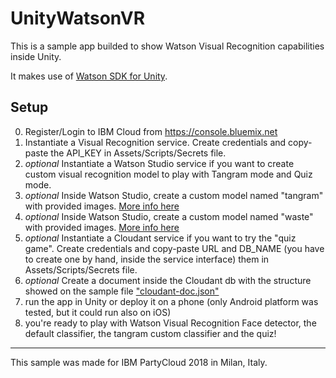 # UnityWatsonVR

This is a sample app builded to show Watson Visual Recognition capabilities inside Unity.

It makes use of [Watson SDK for Unity](https://github.com/watson-developer-cloud/unity-sdk).

## Setup

0) Register/Login to IBM Cloud from https://console.bluemix.net
1) Instantiate a Visual Recognition service. Create credentials and copy-paste the API_KEY in Assets/Scripts/Secrets file.
2) *optional* Instantiate a Watson Studio service if you want to create custom visual recognition model to play with Tangram mode and Quiz mode.
3) *optional* Inside Watson Studio, create a custom model named "tangram" with provided images. [More info here](https://www.youtube.com/watch?v=EIJdQtKYS1g)
4) *optional* Inside Watson Studio, create a custom model named "waste" with provided images. [More info here](https://www.youtube.com/watch?v=EIJdQtKYS1g)
5) *optional* Instantiate a Cloudant service if you want to try the "quiz game". Create credentials and copy-paste URL and DB_NAME (you have to create one by hand, inside the service interface) them in Assets/Scripts/Secrets file.
6) *optional* Create a document inside the Cloudant db with the structure showed on the sample file ["cloudant-doc.json"](cloudant-doc.json)
7) run the app in Unity or deploy it on a phone (only Android platform was tested, but it could run also on iOS)
8) you're ready to play with Watson Visual Recognition Face detector, the default classifier, the tangram custom classifier and the quiz!

---
This sample was made for IBM PartyCloud 2018 in Milan, Italy.
